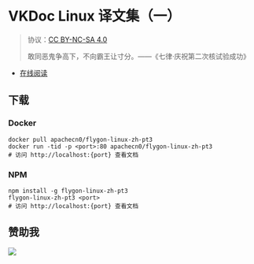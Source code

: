 # VKDoc Linux 译文集（一）

> 协议：[CC BY-NC-SA 4.0](http://creativecommons.org/licenses/by-nc-sa/4.0/)
> 
> 敢同恶鬼争高下，不向霸王让寸分。——《七律·庆祝第二次核试验成功》

* [在线阅读](https://vklinux.flygon.net)
## 下载

### Docker

```
docker pull apachecn0/flygon-linux-zh-pt3
docker run -tid -p <port>:80 apachecn0/flygon-linux-zh-pt3
# 访问 http://localhost:{port} 查看文档
```

### NPM

```
npm install -g flygon-linux-zh-pt3
flygon-linux-zh-pt3 <port>
# 访问 http://localhost:{port} 查看文档
```

## 赞助我

![](https://img-blog.csdnimg.cn/20200112005920729.png)
